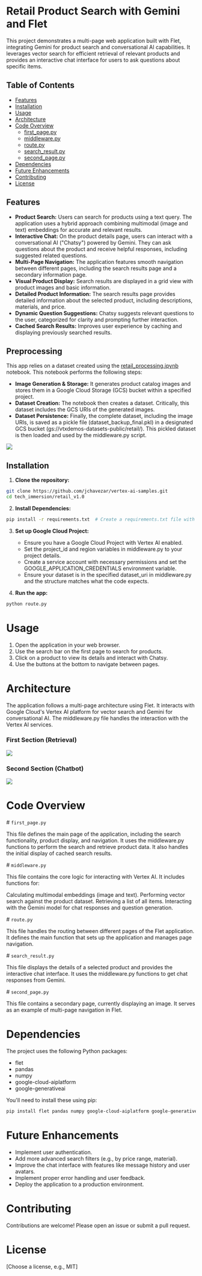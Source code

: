 # Retail Product Search with Gemini and Flet

This project demonstrates a multi-page web application built with Flet, integrating Gemini for product search and conversational AI capabilities.  It leverages vector search for efficient retrieval of relevant products and provides an interactive chat interface for users to ask questions about specific items.

## Table of Contents

* [Features](#features)
* [Installation](#installation)
* [Usage](#usage)
* [Architecture](#architecture)
* [Code Overview](#code-overview)
    * [first_page.py](#first_pagepy)
    * [middleware.py](#middlewarepy)
    * [route.py](#routepy)
    * [search_result.py](#search_resultpy)
    * [second_page.py](#second_pagepy)
* [Dependencies](#dependencies)
* [Future Enhancements](#future-enhancements)
* [Contributing](#contributing)
* [License](#license)

## Features

* **Product Search:**  Users can search for products using a text query. The application uses a hybrid approach combining multimodal (image and text) embeddings for accurate and relevant results.
* **Interactive Chat:**  On the product details page, users can interact with a conversational AI ("Chatsy") powered by Gemini.  They can ask questions about the product and receive helpful responses, including suggested related questions.
* **Multi-Page Navigation:** The application features smooth navigation between different pages, including the search results page and a secondary information page.
* **Visual Product Display:** Search results are displayed in a grid view with product images and basic information.
* **Detailed Product Information:**  The search results page provides detailed information about the selected product, including descriptions, materials, and price.
* **Dynamic Question Suggestions:** Chatsy suggests relevant questions to the user, categorized for clarity and prompting further interaction.
* **Cached Search Results:** Improves user experience by caching and displaying previously searched results.

## Preprocessing

This app relies on a dataset created using the [retail_processing.ipynb](./retail_processing.ipynb) notebook.  This notebook performs the following steps:

* **Image Generation & Storage:** It generates product catalog images and stores them in a Google Cloud Storage (GCS) bucket within a specified project.
* **Dataset Creation:** The notebook then creates a dataset. Critically, this dataset includes the GCS URIs of the generated images.
* **Dataset Persistence:** Finally, the complete dataset, including the image URIs, is saved as a pickle file (dataset_backup_final.pkl) in a designated GCS bucket (gs://vtxdemos-datasets-public/retail/).
This pickled dataset is then loaded and used by the middleware.py script.

![](images/preprocessing.png)

## Installation

1. **Clone the repository:**

```bash
git clone https://github.com/jchavezar/vertex-ai-samples.git
cd tech_immersion/retail_v1.0
```

2. **Install Dependencies:**

```bash
pip install -r requirements.txt  # Create a requirements.txt file with necessary packages.
```

3. **Set up Google Cloud Project:**
   * Ensure you have a Google Cloud Project with Vertex AI enabled.
   * Set the project_id and region variables in middleware.py to your project details.
   * Create a service account with necessary permissions and set the GOOGLE_APPLICATION_CREDENTIALS environment variable.
   * Ensure your dataset is in the specified dataset_uri in middleware.py and the structure matches what the code expects.

4. **Run the app:**

```bash
python route.py
```

# Usage
1. Open the application in your web browser.
2. Use the search bar on the first page to search for products.
3. Click on a product to view its details and interact with Chatsy.
4. Use the buttons at the bottom to navigate between pages.

# Architecture
The application follows a multi-page architecture using Flet. It interacts with Google Cloud's Vertex AI platform for vector search and Gemini for conversational AI.  The middleware.py file handles the interaction with the Vertex AI services.

### First Section (Retrieval)

![](images/architecture_v1.png)

### Second Section (Chatbot)

![](images/architecture_v2.png)

# Code Overview
<a id="first_pagepy"></a>  # `first_page.py`

This file defines the main page of the application, including the search functionality, product display, and navigation. It uses the middleware.py functions to perform the search and retrieve product data. It also handles the initial display of cached search results.

<a id="middlewarepy"></a>  # `middleware.py`


This file contains the core logic for interacting with Vertex AI.  It includes functions for:

Calculating multimodal embeddings (image and text).
Performing vector search against the product dataset.
Retrieving a list of all items.
Interacting with the Gemini model for chat responses and question generation.

<a id="routepy"></a>  # `route.py`

This file handles the routing between different pages of the Flet application. It defines the main function that sets up the application and manages page navigation.

<a id="search_resultpy"></a>  # `search_result.py`

This file displays the details of a selected product and provides the interactive chat interface. It uses the middleware.py functions to get chat responses from Gemini.

<a id="second_pagepy"></a>  # `second_page.py`

This file contains a secondary page, currently displaying an image. It serves as an example of multi-page navigation in Flet.

# Dependencies
The project uses the following Python packages:

- flet
- pandas
- numpy
- google-cloud-aiplatform
- google-generativeai

You'll need to install these using pip: 

```bash
pip install flet pandas numpy google-cloud-aiplatform google-generativeai
```

# Future Enhancements
- Implement user authentication.
- Add more advanced search filters (e.g., by price range, material).
- Improve the chat interface with features like message history and user avatars.
- Implement proper error handling and user feedback.
- Deploy the application to a production environment.

# Contributing
Contributions are welcome! Please open an issue or submit a pull request.

# License
[Choose a license, e.g., MIT]